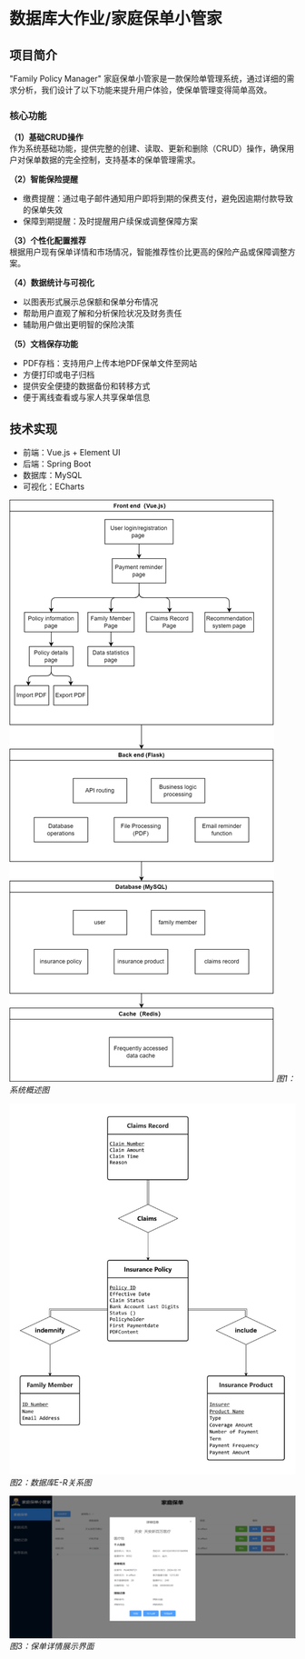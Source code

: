 # 数据库大作业/家庭保单小管家

## 项目简介

"Family Policy Manager" 家庭保单小管家是一款保险单管理系统，通过详细的需求分析，我们设计了以下功能来提升用户体验，使保单管理变得简单高效。

### 核心功能

**（1）基础CRUD操作**  
作为系统基础功能，提供完整的创建、读取、更新和删除（CRUD）操作，确保用户对保单数据的完全控制，支持基本的保单管理需求。

**（2）智能保险提醒**  
- 缴费提醒：通过电子邮件通知用户即将到期的保费支付，避免因逾期付款导致的保单失效
- 保障到期提醒：及时提醒用户续保或调整保障方案

**（3）个性化配置推荐**  
根据用户现有保单详情和市场情况，智能推荐性价比更高的保险产品或保障调整方案。

**（4）数据统计与可视化**  
- 以图表形式展示总保额和保单分布情况
- 帮助用户直观了解和分析保险状况及财务责任
- 辅助用户做出更明智的保险决策

**（5）文档保存功能**  
- PDF存档：支持用户上传本地PDF保单文件至网站
- 方便打印或电子归档
- 提供安全便捷的数据备份和转移方式
- 便于离线查看或与家人共享保单信息

## 技术实现
- 前端：Vue.js + Element UI
- 后端：Spring Boot
- 数据库：MySQL
- 可视化：ECharts


![系统概述图](readme/1.drawio.png)
*图1：系统概述图*

![E-R图](readme/2.jpg)
*图2：数据库E-R关系图*

![保单详情](readme/3.png)
*图3：保单详情展示界面*
